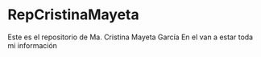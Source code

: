 # RepCristinaMayeta
Este es el repositorio de Ma. Cristina Mayeta García
En el van a estar toda mi información
